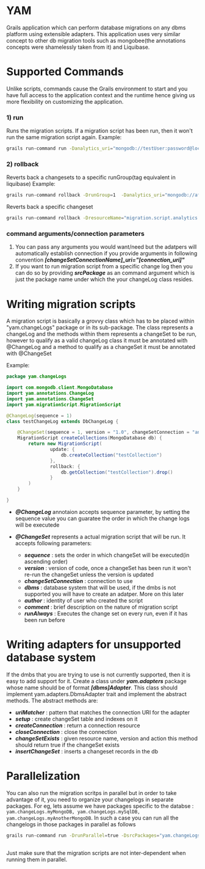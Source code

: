 # YAM
Grails application which can perform database migrations on any dbms platform using extensible adapters. This application uses very similar concept to other db migration tools such as mongobee(the annotations concepts were shamelessly taken from it) and Liquibase.

# Supported Commands
Unlike scripts, commands cause the Grails environment to start and you have full access to the application context and the runtime hence giving us more flexibility on customizing the application.

### 1) run

Runs the migration scripts. If a migration script has been run, then it won't run the same migration script again.
Example:
```bash
grails run-command run -Danalytics_uri="mongodb://testUser:password@localhost1:27017,localhost2:27017/databaseName?connectTimeoutMS=300000"
```

### 2) rollback

Reverts back a changesets to a specific runGroup(tag equivalent in liquibase)
Example:
```bash
grails run-command rollback -DrunGroup=1  -Danalytics_uri="mongodb://affiservUser:Affinnova@localhost:27017/analytics?connectTimeoutMS=300000"
```

Reverts back a specific changeset
```bash
grails run-command rollback -DresourceName="migration.script.analytics.AnalyticsDatabaseChangeLog.createCollectionIndexes" -Danalytics_uri="mongodb://affiservUser:Affinnova@localhost:27017/analytics?connectTimeoutMS=300000"
```

### command arguments/connection parameters
1) You can pass any arguments you would want/need but the adatpers will automatically establish connection if you provide arguments in following convention ***[changeSetConnectionName]_uri="[connection_uri]"***
2) If you want to run migration script from a specific change log then you can do so by providing ***srcPackage*** as an command argument which is just the package name under which the your changeLog class resides.

# Writing migration scripts
A migration script is basically a grovvy class which has to be placed within "yam.changeLogs" package or in its sub-package. The class represents a changeLog and the methods within them represents a changeSet to be run, however to qualify as a valid changeLog class it must be annotated with @ChangeLog and a method to qualify as a changeSet it must be annotated with @ChangeSet

Example:
```java
package yam.changeLogs

import com.mongodb.client.MongoDatabase
import yam.annotations.ChangeLog
import yam.annotations.ChangeSet
import yam.migrationScript.MigrationScript

@ChangeLog(sequence = 1)
class testChangeLog extends DbChangeLog {

    @ChangeSet(sequence = 1, version = "1.0", changeSetConnection = "analytics", dbms="mongo", author = "deewendra.shrestha@nielsen.com")
    MigrationScript createCollections(MongoDatabase db) {
        return new MigrationScript(
                update: {
                    db.createCollection("testCollection")
                },
                rollback: {
                    db.getCollection("testCollection").drop()
                }
        )
    }

}
```

* ***@ChangeLog*** annotaion accepts sequence parameter, by setting the sequence value you can guaratee the order in which the change logs will be executede
 
* ***@ChangeSet*** represents a actual migration script that will be run. It accepts following parameters:
    * ***sequence*** : sets the order in which changeSet will be executed(in ascending order)
    * ***version*** : version of code, once a changeSet has been run it won't re-run the changeSet unless the version is updated
    * ***changeSetConnection*** : connection to use
    * ***dbms*** : database system that will be used, if the dmbs is not supported you will have to create an adatper. More on this later
    * ***author*** : identity of user who created the script
    * ***comment*** : brief description on the nature of migration script 
    * ***runAlways*** : Executes the change set on every run, even if it has been run before

# Writing adapters for unsupported database system
If the dmbs that you are trying to use is not currently supported, then it is easy to add support for it. Create a class under ***yam.adapters*** package whose name should be of format ***[dbms]Adapter***. This class should implement yam.adapters.DbmsAdapter trait and implement the abstract methods. The abstract methods are:

* ***uriMatcher*** : pattern that matches the connection URI for the adapter 
* ***setup*** : create changeSet table and indexes on it
* ***createConnection*** : return a connection resource
* ***closeConnection*** :  close the connection
* ***changeSetExists*** :  given resource name, version and action this method should return true if the changeSet exists
* ***insertChangeSet*** : inserts a changeset records in the db

# Parallelization
You can also run the migration scritps in parallel but in order to take advantage of it, you need to organize your changelogs in separate packages. For eg, lets assume we have packages specific to the databse : `yam.changeLogs.myMongoDB, yam.changeLogs.mySqlDB, yam.changeLogs.myAnotherMongoDB`. In such a case you can run all the changelogs in those packages in parallel as follows

```bash
grails run-command run -DrunParallel=true -DsrcPackages="yam.changeLogs.myMongoDB, yam.changeLogs.mySqlDB, yam.changeLogs.myAnotherMongoDB" [connection uris]
 
```

Just make sure that the migration scripts are not inter-dependent when running them in parallel.
